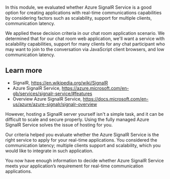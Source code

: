 In this module, we evaluated whether Azure SignalR Service is a good option for creating applications with real-time communications capabilities by considering factors such as scalability, support for multiple clients, communication latency.

We applied these decision criteria in our chat room application scenario. We determined that for our chat room web application, we'll want a service with scalability capabilities, support for many clients for any chat participant who may want to join to the conversation via JavaScript client browsers, and low communication latency.

## Learn more

- SignalR, <https://en.wikipedia.org/wiki/SignalR>
- Azure SignalR Service, <https://azure.microsoft.com/en-gb/services/signalr-service/#features>
- Overview Azure SignalR Service, <https://docs.microsoft.com/en-us/azure/azure-signalr/signalr-overview>

However, hosting a SignalR server yourself isn't a simple task, and it can be difficult to scale and secure properly. Using the fully managed Azure SignalR Service solves the issue of hosting for you.

Our criteria helped you evaluate whether the Azure SignalR Service is the right service to apply for your real-time applications. You considered the communication latency; multiple clients support and scalability, which you would like to integrate in such application.

You now have enough information to decide whether Azure SignalR Service meets your application’s requirement for real-time communication applications.
